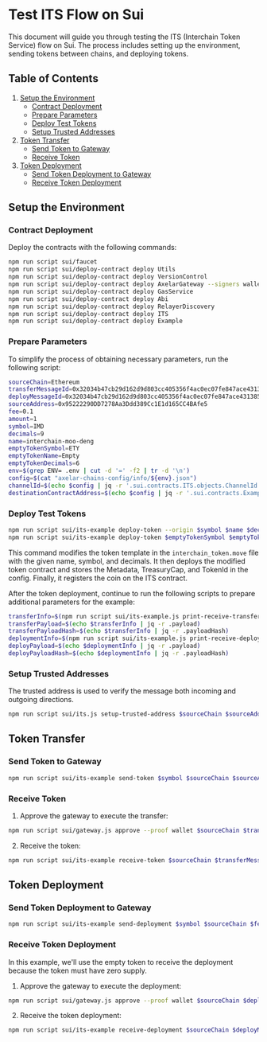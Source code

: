 # Test ITS Flow on Sui

This document will guide you through testing the ITS (Interchain Token Service) flow on Sui. The process includes setting up the environment, sending tokens between chains, and deploying tokens.

## Table of Contents

1. [Setup the Environment](#setup-the-environment)
    - [Contract Deployment](#contract-deployment)
    - [Prepare Parameters](#prepare-parameters)
    - [Deploy Test Tokens](#deploy-test-tokens)
    - [Setup Trusted Addresses](#setup-trusted-addresses)
2. [Token Transfer](#token-transfer)
    - [Send Token to Gateway](#send-token-to-gateway)
    - [Receive Token](#receive-token)
3. [Token Deployment](#token-deployment)
    - [Send Token Deployment to Gateway](#send-token-deployment-to-gateway)
    - [Receive Token Deployment](#receive-token-deployment)

## Setup the Environment

### Contract Deployment

Deploy the contracts with the following commands:

```bash
npm run script sui/faucet
npm run script sui/deploy-contract deploy Utils
npm run script sui/deploy-contract deploy VersionControl
npm run script sui/deploy-contract deploy AxelarGateway --signers wallet
npm run script sui/deploy-contract deploy GasService
npm run script sui/deploy-contract deploy Abi
npm run script sui/deploy-contract deploy RelayerDiscovery
npm run script sui/deploy-contract deploy ITS
npm run script sui/deploy-contract deploy Example
```

### Prepare Parameters

To simplify the process of obtaining necessary parameters, run the following script:

```bash
sourceChain=Ethereum
transferMessageId=0x32034b47cb29d162d9d803cc405356f4ac0ec07fe847ace431385fe8acf3e6e5-01
deployMessageId=0x32034b47cb29d162d9d803cc405356f4ac0ec07fe847ace431385fe8acf3e6e5-02
sourceAddress=0x95222290DD7278Aa3Ddd389Cc1E1d165CC4BAfe5
fee=0.1
amount=1
symbol=IMD
decimals=9
name=interchain-moo-deng
emptyTokenSymbol=ETY
emptyTokenName=Empty
emptyTokenDecimals=6
env=$(grep ENV= .env | cut -d '=' -f2 | tr -d '\n')
config=$(cat "axelar-chains-config/info/${env}.json")
channelId=$(echo $config | jq -r '.sui.contracts.ITS.objects.ChannelId')
destinationContractAddress=$(echo $config | jq -r '.sui.contracts.Example.objects.ItsChannelId')
```

### Deploy Test Tokens

```bash
npm run script sui/its-example deploy-token --origin $symbol $name $decimals
npm run script sui/its-example deploy-token $emptyTokenSymbol $emptyTokenName $emptyTokenDecimals
```

This command modifies the token template in the `interchain_token.move` file with the given name, symbol, and decimals. It then deploys the modified token contract and stores the Metadata, TreasuryCap, and TokenId in the config. Finally, it registers the coin on the ITS contract.

After the token deployment, continue to run the following scripts to prepare additional parameters for the example:

```bash
transferInfo=$(npm run script sui/its-example.js print-receive-transfer $symbol $sourceAddress $amount)
transferPayload=$(echo $transferInfo | jq -r .payload)
transferPayloadHash=$(echo $transferInfo | jq -r .payloadHash)
deploymentInfo=$(npm run script sui/its-example.js print-receive-deployment $emptyTokenName $emptyTokenSymbol $emptyTokenDecimals)
deployPayload=$(echo $deploymentInfo | jq -r .payload)
deployPayloadHash=$(echo $deploymentInfo | jq -r .payloadHash)
```

### Setup Trusted Addresses

The trusted address is used to verify the message both incoming and outgoing directions.

```bash
npm run script sui/its.js setup-trusted-address $sourceChain $sourceAddress
```

## Token Transfer

### Send Token to Gateway

```bash
npm run script sui/its-example send-token $symbol $sourceChain $sourceAddress $fee $amount
```

### Receive Token

1. Approve the gateway to execute the transfer:

```bash
npm run script sui/gateway.js approve --proof wallet $sourceChain $transferMessageId $sourceAddress $channelId $transferPayloadHash
```

2. Receive the token:

```bash
npm run script sui/its-example receive-token $sourceChain $transferMessageId $sourceAddress $symbol $transferPayload
```

## Token Deployment

### Send Token Deployment to Gateway

```bash
npm run script sui/its-example send-deployment $symbol $sourceChain $fee
```

### Receive Token Deployment

In this example, we'll use the empty token to receive the deployment because the token must have zero supply.

1. Approve the gateway to execute the deployment:

```bash
npm run script sui/gateway.js approve --proof wallet $sourceChain $deployMessageId $sourceAddress $channelId $deployPayloadHash
```

2. Receive the token deployment:

```bash
npm run script sui/its-example receive-deployment $sourceChain $deployMessageId $sourceAddress $emptyTokenSymbol $deployPayload

```
